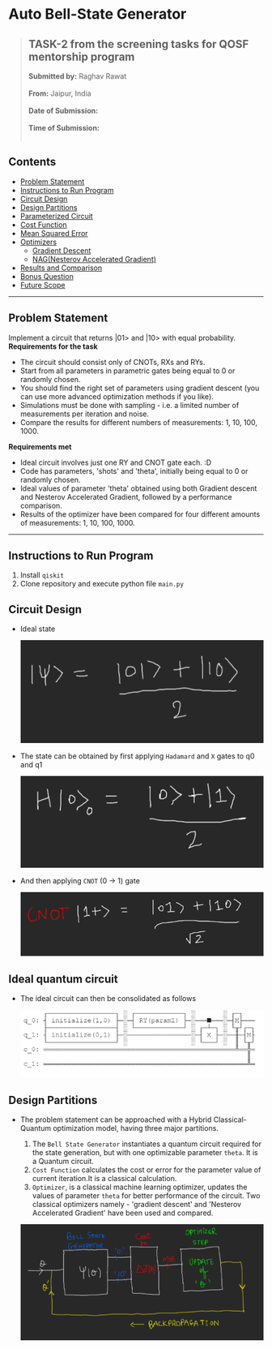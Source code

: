 # Auto Bell-State Generator


>## TASK-2 from the screening tasks for QOSF mentorship program
>**Submitted by:** Raghav Rawat<br><br>
>**From:** Jaipur, India<br><br>
>**Date of Submission:** <br><br>
>**Time of Submission:** <br><br>

## Contents

- [Problem Statement](#problem-statement)
- [Instructions to Run Program](#instructions-to-run-program)
- [Circuit Design](#circuit-design)
- [Design Partitions](#design-partitions)
- [Parameterized Circuit](#parameterized-circuit)
- [Cost Function](#cost-function)
- [Mean Squared Error](#mean-squared-error)
- [Optimizers](#optimizers)
  - [Gradient Descent](#gradient-descent)
  - [NAG(Nesterov Accelerated Gradient)](#nagnesterov-accelerated-gradient)
- [Results and Comparison](#results-and-comparison)
- [Bonus Question](#bonus-question)
- [Future Scope](#future-scope)

---

## Problem Statement ##
Implement a circuit that returns |01> and |10> with equal probability.  
**Requirements for the task**  
- The circuit should consist only of CNOTs, RXs and RYs. 
- Start from all parameters in parametric gates being equal to 0 or randomly chosen. 
- You should find the right set of parameters using gradient descent (you can use more advanced optimization methods if you like). 
- Simulations must be done with sampling - i.e. a limited number of measurements per iteration and noise. 
- Compare the results for different numbers of measurements: 1, 10, 100, 1000.

**Requirements met**  
- Ideal circuit involves just one RY and CNOT gate each. :D 
- Code has parameters, 'shots' and 'theta', initially being equal to 0 or randomly chosen. 
- Ideal values of parameter 'theta' obtained using both Gradient descent and Nesterov Accelerated Gradient, followed by a performance comparison.  
- Results of the optimizer have been compared for four different amounts of measurements: 1, 10, 100, 1000.

---
## Instructions to Run Program ##
1. Install `qiskit`
2. Clone repository and execute python file `main.py`

## Circuit Design ##
- Ideal state
    
    ![Ideal state](media/ideal_state.png)
- The state can be obtained by first applying `Hadamard` and `X` gates to q0 and q1
    
    ![Hadamard](media/Hadamard.png)
- And then applying `CNOT` (0 -> 1) gate
    
    ![CNOT](media/cnot.png)

## Ideal quantum circuit
- The ideal circuit can then be consolidated as follows
    
    ![Circuit](media/circuit.png)

## Design Partitions
- The problem statement can be approached with a Hybrid Classical-Quantum optimization model, having three major partitions. 
  1. The `Bell State Generator` instantiates a quantum circuit required for the state generation, but with one optimizable parameter `theta`. It is a Quantum circuit.
  2. `Cost Function` calculates the cost or error for the parameter value of current iteration.It is a classical calculation.
  3. `Optimizer`, is a classical machine learning optimizer, updates the values of parameter `theta` for better performance of the circuit. Two classical optimizers namely - 'gradient descent' and 'Nesterov Accelerated Gradient' have been used and compared.

    ![Design](media/design.png)
  







